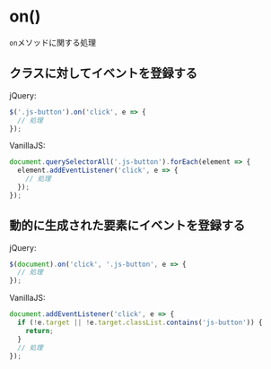 # on()

`on`メソッドに関する処理

## クラスに対してイベントを登録する

jQuery:
```js
$('.js-button').on('click', e => {
  // 処理
});
```

VanillaJS:
```js
document.querySelectorAll('.js-button').forEach(element => {
  element.addEventListener('click', e => {
    // 処理
  });
});
```

## 動的に生成された要素にイベントを登録する

jQuery:
```js
$(document).on('click', '.js-button', e => {
  // 処理
});
```

VanillaJS:
```js
document.addEventListener('click', e => {
  if (!e.target || !e.target.classList.contains('js-button')) {
    return;
  }
  // 処理
});
```